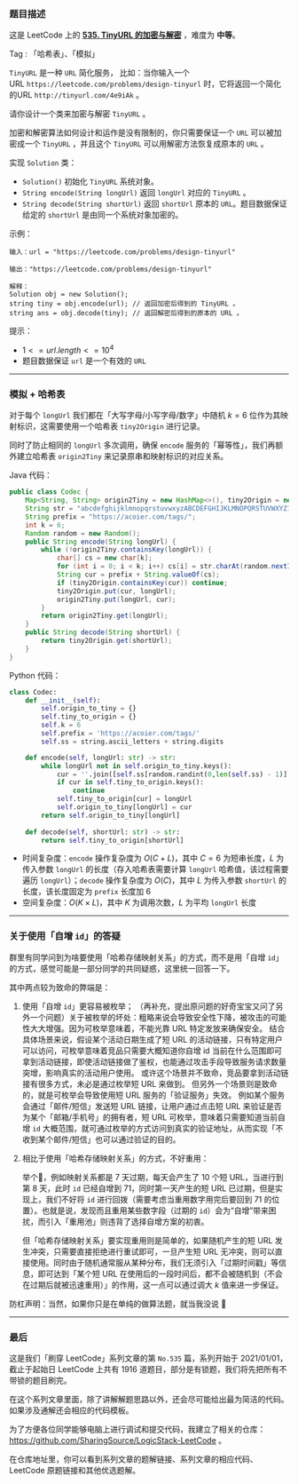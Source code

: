 ### 题目描述

这是 LeetCode 上的 **[535. TinyURL 的加密与解密](https://leetcode.cn/problems/encode-and-decode-tinyurl/solution/by-ac_oier-ca6o/)** ，难度为 **中等**。

Tag : 「哈希表」、「模拟」



`TinyURL` 是一种 `URL` 简化服务， 比如：当你输入一个 URL `https://leetcode.com/problems/design-tinyurl` 时，它将返回一个简化的URL `http://tinyurl.com/4e9iAk` 。

请你设计一个类来加密与解密 `TinyURL` 。

加密和解密算法如何设计和运作是没有限制的，你只需要保证一个 `URL` 可以被加密成一个 `TinyURL` ，并且这个 `TinyURL` 可以用解密方法恢复成原本的 `URL` 。

实现 `Solution` 类：
* `Solution()` 初始化 `TinyURL` 系统对象。
* `String encode(String longUrl)` 返回 `longUrl` 对应的 `TinyURL` 。
* `String decode(String shortUrl)` 返回 `shortUrl` 原本的 `URL`。题目数据保证给定的 `shortUrl` 是由同一个系统对象加密的。

示例：
```
输入：url = "https://leetcode.com/problems/design-tinyurl"

输出："https://leetcode.com/problems/design-tinyurl"

解释：
Solution obj = new Solution();
string tiny = obj.encode(url); // 返回加密后得到的 TinyURL 。
string ans = obj.decode(tiny); // 返回解密后得到的原本的 URL 。
```

提示：
* $1 <= url.length <= 10^4$
* 题目数据保证 `url` 是一个有效的 `URL`

---

### 模拟 + 哈希表

对于每个 `longUrl` 我们都在「大写字母/小写字母/数字」中随机 $k = 6$ 位作为其映射标识，这需要使用一个哈希表 `tiny2Origin` 进行记录。

同时了防止相同的 `longUrl` 多次调用，确保 `encode` 服务的「幂等性」，我们再额外建立哈希表 `origin2Tiny` 来记录原串和映射标识的对应关系。

Java 代码：
```java
public class Codec {
    Map<String, String> origin2Tiny = new HashMap<>(), tiny2Origin = new HashMap<>();
    String str = "abcdefghijklmnopqrstuvwxyzABCDEFGHIJKLMNOPQRSTUVWXYZ1234567890";
    String prefix = "https://acoier.com/tags/";
    int k = 6;
    Random random = new Random();
    public String encode(String longUrl) {
        while (!origin2Tiny.containsKey(longUrl)) {
            char[] cs = new char[k];
            for (int i = 0; i < k; i++) cs[i] = str.charAt(random.nextInt(str.length()));
            String cur = prefix + String.valueOf(cs);
            if (tiny2Origin.containsKey(cur)) continue;
            tiny2Origin.put(cur, longUrl);
            origin2Tiny.put(longUrl, cur);
        }
        return origin2Tiny.get(longUrl);
    }
    public String decode(String shortUrl) {
		return tiny2Origin.get(shortUrl);
    }
}
```

Python 代码：

```Python
class Codec:
    def __init__(self):
        self.origin_to_tiny = {}
        self.tiny_to_origin = {}
        self.k = 6
        self.prefix = 'https://acoier.com/tags/'
        self.ss = string.ascii_letters + string.digits

    def encode(self, longUrl: str) -> str:
        while longUrl not in self.origin_to_tiny.keys():
            cur = ''.join([self.ss[random.randint(0,len(self.ss) - 1)] for _ in range(self.k)])
            if cur in self.tiny_to_origin.keys():
                continue
            self.tiny_to_origin[cur] = longUrl
            self.origin_to_tiny[longUrl] = cur
        return self.origin_to_tiny[longUrl]
        
    def decode(self, shortUrl: str) -> str:
        return self.tiny_to_origin[shortUrl]
```
* 时间复杂度：`encode` 操作复杂度为 $O(C + L)$，其中 $C = 6$ 为短串长度，$L$ 为传入参数 `longUrl` 的长度（存入哈希表需要计算 `longUrl` 哈希值，该过程需要遍历 `longUrl`）；`decode` 操作复杂度为 $O(C)$，其中 $L$ 为传入参数 `shortUrl` 的长度，该长度固定为 `prefix` 长度加 $6$
* 空间复杂度：$O(K \times L)$，其中 $K$ 为调用次数，$L$ 为平均 `longUrl` 长度

---

### 关于使用「自增 `id`」的答疑

群里有同学问到为啥要使用「哈希存储映射关系」的方式，而不是用「自增 `id`」的方式，感觉可能是一部分同学的共同疑惑，这里统一回答一下。

其中两点较为致命的弊端是：

1. 使用「自增 `id`」更容易被枚举；
    （再补充，提出原问题的好奇宝宝又问了另外一个问题）关于被枚举的坏处：粗略来说会导致安全性下降，被攻击的可能性大大增强。因为可枚举意味着，不能光靠 URL 特定发放来确保安全。
    结合具体场景来说，假设某个活动日期生成了短 URL 的活动链接，只有特定用户可以访问，可枚举意味着竞品只需要大概知道你自增 id 当前在什么范围即可拿到活动链接，即使活动链接做了鉴权，也能通过攻击手段导致服务请求数量突增，影响真实的活动用户使用。
    或许这个场景并不致命，竞品要拿到活动链接有很多方式，未必是通过枚举短 URL 来做到。
    但另外一个场景则是致命的，就是可枚举会导致使用短 URL 服务的「验证服务」失效。
    例如某个服务会通过「邮件/短信」发送短 URL 链接，让用户通过点击短 URL 来验证是否为某个「邮箱/手机号」的拥有者，短 URL 可枚举，意味着只需要知道当前自增 `id` 大概范围，就可通过枚举的方式访问到真实的验证地址，从而实现「不收到某个邮件/短信」也可以通过验证的目的。

2. 相比于使用「哈希存储映射关系」的方式，不好重用：

    举个🌰，例如映射关系都是 $7$ 天过期，每天会产生了 $10$ 个短 URL，当进行到第 $8$ 天，此时 `id` 已经自增到 $71$，同时第一天产生的短 URL 已过期，但是实现上，我们不好将 `id` 进行回拨（需要考虑当重用数字用完后要回到 $71$ 的位置）。也就是说，发现而且重用某些数字段（过期的 `id`）会为“自增”带来困扰，而引入「重用池」则违背了选择自增方案的初衷。
    
    但「哈希存储映射关系」要实现重用则是简单的，如果随机产生的短 URL 发生冲突，只需要直接拒绝进行重试即可，一旦产生短 URL 无冲突，则可以直接使用。同时由于随机通常服从某种分布，我们无须引入「过期时间戳」等信息，即可达到「某个短 URL 在使用后的一段时间后，都不会被随机到（不会在过期后就被迅速重用）」的作用，这一点可以通过调大 $k$ 值来进一步保证。

防杠声明：当然，如果你只是在单纯的做算法题，就当我没说 🤣

---

### 最后

这是我们「刷穿 LeetCode」系列文章的第 `No.535` 篇，系列开始于 2021/01/01，截止于起始日 LeetCode 上共有 1916 道题目，部分是有锁题，我们将先把所有不带锁的题目刷完。

在这个系列文章里面，除了讲解解题思路以外，还会尽可能给出最为简洁的代码。如果涉及通解还会相应的代码模板。

为了方便各位同学能够电脑上进行调试和提交代码，我建立了相关的仓库：https://github.com/SharingSource/LogicStack-LeetCode 。

在仓库地址里，你可以看到系列文章的题解链接、系列文章的相应代码、LeetCode 原题链接和其他优选题解。

